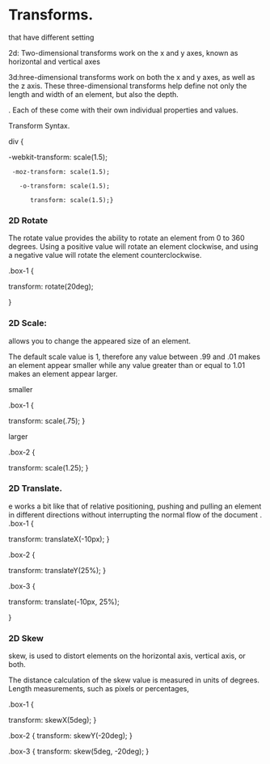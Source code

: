 # Transforms.
that have different setting

2d: Two-dimensional transforms work on the x and y axes, known as horizontal and vertical axes

 3d:hree-dimensional transforms work on both the x and y axes, as well as the z axis. These three-dimensional transforms help define not only the length and width of an element, but also the depth.

. Each of these come with their own individual properties and values.

Transform Syntax.

div {

  -webkit-transform: scale(1.5);

     -moz-transform: scale(1.5);

       -o-transform: scale(1.5);

          transform: scale(1.5);}


  ### 2D Rotate

  The rotate value provides the ability to rotate an element from 0 to 360 degrees. Using a positive value will rotate an element clockwise, and using a negative value will rotate the element counterclockwise.

  .box-1 {

  transform: rotate(20deg);

}

### 2D Scale:
allows you to change the appeared size of an element. 

The default scale value is 1, therefore any value between .99 and .01 makes an element appear smaller while any value greater than or equal to 1.01 makes an element appear larger.

smaller

.box-1 {

  transform: scale(.75);
}

larger

.box-2 {

  transform: scale(1.25);
}


### 2D Translate.

e works a bit like that of relative positioning, pushing and pulling an element in different directions without interrupting the normal flow of the document
.
.box-1 {

  transform: translateX(-10px);
}

.box-2 {

  transform: translateY(25%);
}

.box-3 {

  transform: translate(-10px, 25%);

}

### 2D Skew

skew, is used to distort elements on the horizontal axis, vertical axis, or both.

The distance calculation of the skew value is measured in units of degrees. Length measurements, such as pixels or percentages,

.box-1 {

  transform: skewX(5deg);
}

.box-2 {
  transform: skewY(-20deg);
}

.box-3 {
  transform: skew(5deg, -20deg);
}
